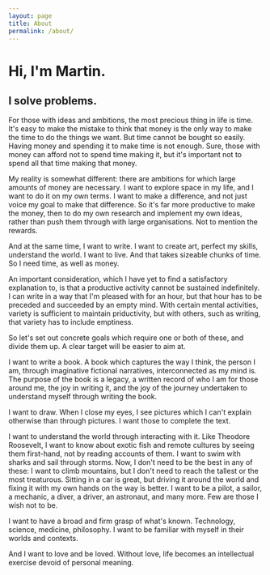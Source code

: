 ```yaml
---
layout: page
title: About
permalink: /about/
---
```


# Hi, I'm Martin. 
## I solve problems.

For those with ideas and ambitions, the most precious thing in life is time. It's easy to make the mistake to think that money is the only way to make the time to do the things we want. But time cannot be bought so easily. Having money and spending it to make time is not enough. Sure, those with money can afford not to spend time making it, but it's important not to spend all that time making that money.

My reality is somewhat different: there are ambitions for which large amounts of money are necessary. I want to explore space in my life, and I want to do it on my own terms. I want to make a difference, and not just voice my goal to make that difference. So it's far more productive to make the money, then to do my own research and implement my own ideas, rather than push them through with large organisations. Not to mention the rewards.

And at the same time, I want to write. I want to create art, perfect my skills, understand the world. I want to live. And that takes sizeable chunks of time. So I need time, as well as money.

An important consideration, which I have yet to find a satisfactory explanation to, is that a productive activity cannot be sustained indefinitely. I can write in a way that I'm pleased with for an hour, but that hour has to be preceded and succeeded by an empty mind. With certain mental activities, variety is sufficient to maintain priductivity, but with others, such as writing, that variety has to include emptiness.

So let's set out concrete goals which require one or both of these, and divide them up. A clear target will be easier to aim at.

I want to write a book. A book which captures the way I think, the person I am, through imaginative fictional narratives, interconnected as my mind is. The purpose of the book is a legacy, a written record of who I am for those around me, the joy in writing it, and the joy of the journey undertaken to understand myself through writing the book.

I want to draw. When I close my eyes, I see pictures which I can't explain otherwise than through pictures. I want those to complete the text.

I want to understand the world through interacting with it. Like Theodore Roosevelt, I want to know about exotic fish and remote cultures by seeing them first-hand, not by reading accounts of them. I want to swim with sharks and sail through storms. Now, I don't need to be the best in any of these: I want to climb mountains, but I don't need to reach the tallest or the most treaturous. Sitting in a car is great, but driving it around the world and fixing it with my own hands on the way is better. I want to be a pilot, a sailor, a mechanic, a diver, a driver, an astronaut, and many more. Few are those I wish not to be.

I want to have a broad and firm grasp of what's known. Technology, science, medicine, philosophy. I want to be familiar with myself in their worlds and contexts.

And I want to love and be loved. Without love, life becomes an intellectual exercise devoid of personal meaning.
